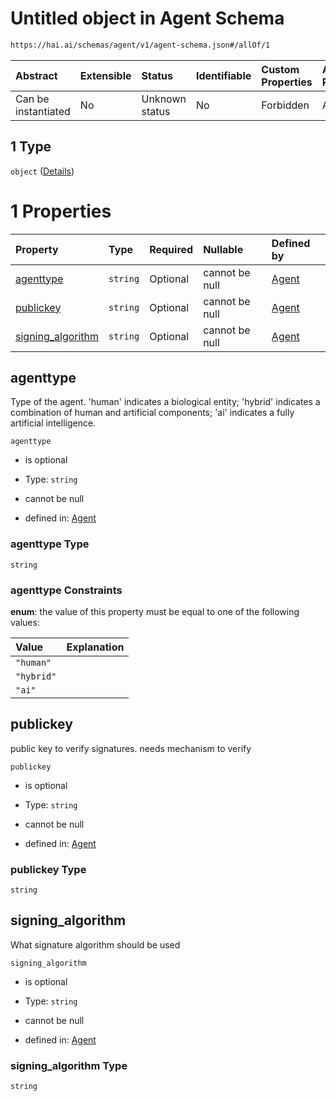 # Untitled object in Agent Schema

```txt
https://hai.ai/schemas/agent/v1/agent-schema.json#/allOf/1
```



| Abstract            | Extensible | Status         | Identifiable | Custom Properties | Additional Properties | Access Restrictions | Defined In                                                                             |
| :------------------ | :--------- | :------------- | :----------- | :---------------- | :-------------------- | :------------------ | :------------------------------------------------------------------------------------- |
| Can be instantiated | No         | Unknown status | No           | Forbidden         | Allowed               | none                | [agent.schema.json\*](../../schemas/agent/v1/agent.schema.json "open original schema") |

## 1 Type

`object` ([Details](agent-allof-1.md))

# 1 Properties

| Property                                 | Type     | Required | Nullable       | Defined by                                                                                                                                       |
| :--------------------------------------- | :------- | :------- | :------------- | :----------------------------------------------------------------------------------------------------------------------------------------------- |
| [agenttype](#agenttype)                  | `string` | Optional | cannot be null | [Agent](agent-allof-1-properties-agenttype.md "https://hai.ai/schemas/agent/v1/agent-schema.json#/allOf/1/properties/agenttype")                 |
| [publickey](#publickey)                  | `string` | Optional | cannot be null | [Agent](agent-allof-1-properties-publickey.md "https://hai.ai/schemas/agent/v1/agent-schema.json#/allOf/1/properties/publickey")                 |
| [signing\_algorithm](#signing_algorithm) | `string` | Optional | cannot be null | [Agent](agent-allof-1-properties-signing_algorithm.md "https://hai.ai/schemas/agent/v1/agent-schema.json#/allOf/1/properties/signing_algorithm") |

## agenttype

Type of the agent. 'human' indicates a biological entity; 'hybrid' indicates a combination of human and artificial components; 'ai' indicates a fully artificial intelligence.

`agenttype`

*   is optional

*   Type: `string`

*   cannot be null

*   defined in: [Agent](agent-allof-1-properties-agenttype.md "https://hai.ai/schemas/agent/v1/agent-schema.json#/allOf/1/properties/agenttype")

### agenttype Type

`string`

### agenttype Constraints

**enum**: the value of this property must be equal to one of the following values:

| Value      | Explanation |
| :--------- | :---------- |
| `"human"`  |             |
| `"hybrid"` |             |
| `"ai"`     |             |

## publickey

public key to verify signatures. needs mechanism to verify

`publickey`

*   is optional

*   Type: `string`

*   cannot be null

*   defined in: [Agent](agent-allof-1-properties-publickey.md "https://hai.ai/schemas/agent/v1/agent-schema.json#/allOf/1/properties/publickey")

### publickey Type

`string`

## signing\_algorithm

What signature algorithm should be used

`signing_algorithm`

*   is optional

*   Type: `string`

*   cannot be null

*   defined in: [Agent](agent-allof-1-properties-signing_algorithm.md "https://hai.ai/schemas/agent/v1/agent-schema.json#/allOf/1/properties/signing_algorithm")

### signing\_algorithm Type

`string`
